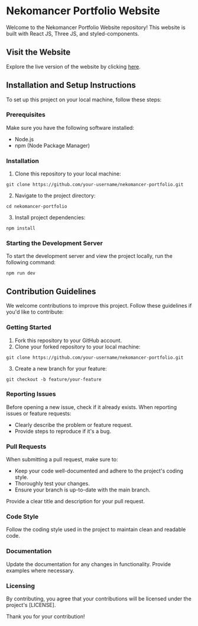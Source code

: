 # Nekomancer Portfolio Website

Welcome to the Nekomancer Portfolio Website repository! This website is built with React JS, Three JS, and styled-components.

## Visit the Website

Explore the live version of the website by clicking [here](https://nekomancer-gauriket.surge.sh/).

## Installation and Setup Instructions

To set up this project on your local machine, follow these steps:

### Prerequisites

Make sure you have the following software installed:

- Node.js
- npm (Node Package Manager)

### Installation

1. Clone this repository to your local machine:

`git clone https://github.com/your-username/nekomancer-portfolio.git`


2. Navigate to the project directory:

`cd nekomancer-portfolio`


3. Install project dependencies:

`npm install`


### Starting the Development Server

To start the development server and view the project locally, run the following command:

`npm run dev`


## Contribution Guidelines

We welcome contributions to improve this project. Follow these guidelines if you'd like to contribute:

### Getting Started

1. Fork this repository to your GitHub account.
2. Clone your forked repository to your local machine:

`git clone https://github.com/your-username/nekomancer-portfolio.git`


3. Create a new branch for your feature:

`git checkout -b feature/your-feature`


### Reporting Issues

Before opening a new issue, check if it already exists. When reporting issues or feature requests:

- Clearly describe the problem or feature request.
- Provide steps to reproduce if it's a bug.

### Pull Requests

When submitting a pull request, make sure to:

- Keep your code well-documented and adhere to the project's coding style.
- Thoroughly test your changes.
- Ensure your branch is up-to-date with the main branch.

Provide a clear title and description for your pull request.

### Code Style

Follow the coding style used in the project to maintain clean and readable code.

### Documentation

Update the documentation for any changes in functionality. Provide examples where necessary.

### Licensing

By contributing, you agree that your contributions will be licensed under the project's [LICENSE].

Thank you for your contribution!
